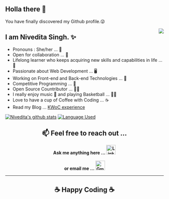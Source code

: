 Holla there 🖖 
---
You have finally discovered my Github profile.😜  

<img align="right" src="https://media.giphy.com/media/bMdZu3fG2ZEBO/giphy.gif" />

I am Nivedita Singh. ✨ 
--- 
- Pronouns : She/her ... 👩   
- Open for collaboration ... 🌟 
- Lifelong learner who keeps acquiring new skills and capabilities in life ... 📝
- Passionate about Web Development ... 🖥  
- Working on Front-end and Back-end Technologies ... 🚧
- Competitive Programming ... 🎯
- Open Source Countributor ... 👩‍💻   
- I really enjoy music 🎼 and playing Basketball ... 🤾‍♀️ 
- Love to have a cup of Coffee with Coding ... ☕
- Read my Blog ... [KWoC experience](https://nivedita19390.medium.com/kwoc-kharagpur-winter-of-code-project-report-961b3b7be7a9)
  
 [![Nivedita's github stats](https://github-readme-stats.vercel.app/api?username=Nivedita967&show_icons=true&line_height=24.5)](https://github.com/Nivedita967/github-readme-stats)  [![Language Used](https://github-readme-stats.vercel.app/api/top-langs/?username=Nivedita967&layout=compact&langs_count=8)](https://github.com/Nivedita967/github-readme-stats)
 
<h2 align="center">📫 Feel free to reach out ... </h2>
<p align="center">
<b>Ask me anything here ... <a href="https://www.linkedin.com/in/nivedita-singh-195b6818a/"><img src="https://img.shields.io/badge/-Nivedita_Singh-blue?style=flat-square&amp;logo=Linkedin&amp;logoColor=white&amp;link=https:https://www.linkedin.com/in/nivedita-singh-195b6818a/" alt="Linkedin Badge" height="30"></a>  
<br><br>
<b>or email me  ... <a href="mailto:nivedita19390@gmail.com"><img src="https://img.shields.io/badge/-nivedita19390@gmail.com-c14438?style=flat-square&amp;logo=Gmail&amp;logoColor=white&amp;link=mailto:nivedita19390@gmail.com" alt="Gmail Badge" height="30"></a></h2>
</p>
<hr>
 <h2 align="center">☕ Happy Coding ☕</p>
